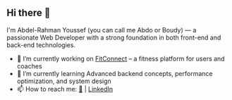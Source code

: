 ## Hi there 👋
I'm Abdel-Rahman Youssef (you can call me Abdo or Boudy) — a passionate Web Developer with a strong foundation in both front-end and back-end technologies.
- 🔭 I’m currently working on [FitConnect](https://github.com/CIHYALACE/Fit-Connect) – a fitness platform for users and coaches
- 🌱 I’m currently learning Advanced backend concepts, performance optimization, and system design
- 📫 How to reach me: [:email:](mailto:abodyoussef2015@gmail.com) | [LinkedIn](https://www.linkedin.com/in/abdel-rahman-youssef-16664b236/) 
<!--
**CIHYALACE/cihyalace** is a ✨ _special_ ✨ repository because its `README.md` (this file) appears on your GitHub profile.

Here are some ideas to get you started:

- 🔭 I’m currently working on ...
- 🌱 I’m currently learning ...
- 👯 I’m looking to collaborate on ...
- 🤔 I’m looking for help with ...
- 💬 Ask me about ...
- 📫 How to reach me: ...
- 😄 Pronouns: ...
- ⚡ Fun fact: ...
-->
